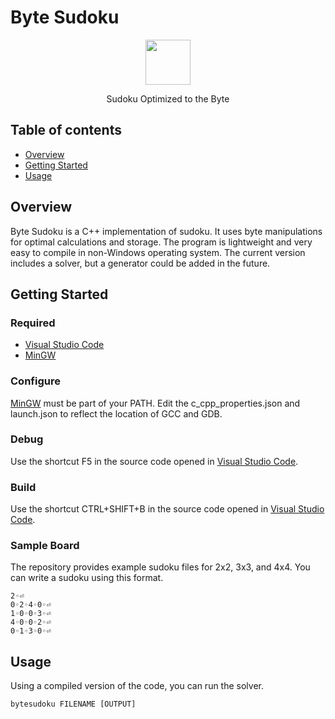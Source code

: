 # Byte Sudoku

<p  align="center"><a href="https://github.com/alexandre-lavoie/byte-sudoku"><img  src="https://github.com/alexandre-lavoie/byte-sudoku/raw/master/images/logo.png?raw=true" width="72" height="72"></a></p>

<p  align="center">
    Sudoku Optimized to the Byte
</p>

## Table of contents

- [Overview](#overview)
-  [Getting Started](#getting-started)
- [Usage](#usage)

## Overview

Byte Sudoku is a C++ implementation of sudoku. It uses byte manipulations for optimal calculations and storage. The program is lightweight and very easy to compile in non-Windows operating system. The current version includes a solver, but a generator could be added in the future.

## Getting Started

### Required

- [Visual Studio Code](https://code.visualstudio.com/)
- [MinGW](http://www.mingw.org/)

### Configure

[MinGW](http://www.mingw.org/) must be part of your PATH. Edit the c_cpp_properties.json and launch.json to reflect the location of GCC and GDB.

### Debug

Use the shortcut F5 in the source code opened in [Visual Studio Code](https://code.visualstudio.com/).

### Build

Use the shortcut CTRL+SHIFT+B in the source code opened in [Visual Studio Code](https://code.visualstudio.com/). 

### Sample Board

The repository provides example sudoku files for 2x2, 3x3, and 4x4. You can write a sudoku using this format.

```
2◦⏎
0◦2◦4◦0◦⏎
1◦0◦0◦3◦⏎
4◦0◦0◦2◦⏎
0◦1◦3◦0◦⏎
```
## Usage

Using a compiled version of the code, you can run the solver.

```
bytesudoku FILENAME [OUTPUT]
```